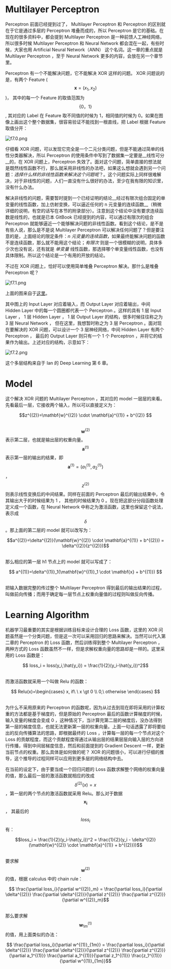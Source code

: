 # Multilayer Perceptron

Perceptron 前面已经提到过了， Multilayer Perceptron 和 Perceptron 的区别就在于它是通过多层的 Perceptron 堆叠而成的，所以 Perceptron 是它的基础。在现在的很多资料中，都会提到 Multilayer Perceptron 是一种前馈人工神经网络，所以很多时候 Multilayer Perceptron 和 Neural Network 都会混在一起，有些时候，大家也用 Artificial Neural Network（ANN） 这个名词。这一章的重点就是 Multilayer Perceptron ，至于 Neural Network 更多的内容，会放在另一个章节里。

Perceptron 有一个不能解决问题，它不能解决 XOR 这样的问题。 XOR 问题说的是，有两个 Feature ($$\mathbf{x} =(x_1,x_2)$$)， 其中的每一个 Feature 的取值范围为 $$\{0，1\}$$ , 其对应的 Label 在 Feature 取不同值的时候为 1，相同值的时候为 0。如果在图像上画出这个整个数据集，很容易验证不能找到一根直线，把 Label 根据 Feature 取值分开：

![f7.0.png](assets/f7.0.png)

仔细看 XOR 问题，可以发现它完全是一个二元分类问题，但是不能通过简单的线性分类器解决，所以 Perceptron 的使用条件中写到了数据集一定要是__线性可分__的，在 XOR 问题上，Perceptron 失效了。面对这个问题，简单直接的想法就是既然线性函数不行，那么就采用非线性的办法吧，如果这么想就会遇到另一个问题：_选择什么样的非线性函数来解决这个问题呢_？。这个问题实际上同样很难解决，对于非线性的问题，人们一直没有什么很好的办法，至少在我有限的知识里，没有什么办法。

解决非线性的问题，需要暂时提到一个已经证明的结论__经过有限次组合固定的单变量的线性函数，加上仿射变换，可以逼近任何的 n 元变量的连续函数__（稍微详细的说明，有空的话写在本节的附录部分）。注意到这个结论中没有要求连续函数是线性的，也就是已本 GitBook 已经提到的内容，可以通过有限次的组合 Perceptron 就能够逼近一个能够解决问题的非线性函数。看到这个结论，是不是有些人说，那么是不是说 Multilayer Perceptron 可以解决任何问题了？但是要注意的是，上面结论的限定条件：_n 元变量的连续函数_，如果最终能解决问题的函数不是连续函数，那么就不能用这个结论；_有限次_ 则是一个很模糊的说明，具体多少次也没有说，还有就是 _单变量_ 线性函数，那选择哪个单变量线性函数，也没有具体限制。所以这个结论是一个有用的开放的结论。

不过在 XOR 问题上，恰好可以使用简单堆叠 Perceptron 解决。那什么是堆叠 Perceptron 呢？

![f7.1.png](assets/f7.1.png)

上面的图来自于[这里](http://deeplearning.net/tutorial/mlp.html)。

其中图上的 Input Layer 对应着输入，而 Output Layer 对应着输出，中间 Hidden Layer 中的每一个圆圈都代表一个 Perceptron 。这样的具有 1 层 Input Layer ， 1 层 Hidden Layer ， 1 层 Output Layer 的结构，很多时候往往称之为 3 层 Neural Network ， 但在这里，我想暂时称之为 3 层 Perceptron 。面对现在要解决的 XOR 问题，可以设计一个 3 层神经网络，中间 Hidden Layer 有两个 Perceptron ， 最后的 Output Layer 则只有一个 1 个 Perceptron ，并将它的结果作为输出。上述对应的结构，示意如下：

![f7.2.png](assets/f7.2.png)

这个多层结构来自于 Ian 的 Deep Learning 第 6 章。

# Model

这个解决 XOR 问题的 Multilayer Perceptron ，其对应的 model 一层层的来看。先看最后一层，它接收两个输入，所以可以直接定义为：

<center> $$z^{(2)}=\mathbf{w}^{(2)} \cdot \mathbf{a}^{(1)} + b^{(2)} $$ </center><br/>

$$\mathbf{w}^{(2)}$$ 表示第二层，也就是输出层的权重向量。$$\mathbf{a}^{(1)}$$ 表示第一层的输出的结果，即 $$\mathbf{a}^{(1)} = (a^{(1)}_1,a^{(1)}_2 )$$，$$z^{(2)}$$ 则表示线性变换后的中间结果。同样在前面的 Perceptron 最后的输出结果中，令其输出大于的时候结果为 1 ， 其他的时候结果为 0 。现在把这部分分段函数处理定义成一个函数，在 Neural Network 中称之为激活函数，这里也保留这个说法，表示成 $$\delta$$ 。那上面的第二层的 model 就可以改写为：

<center> $$a^{(2)}=\delta^{(2)}(\mathbf{w}^{(2)} \cdot \mathbf{a}^{(1)} + b^{(2)}) = \delta^{(2)}(z^{(2)})$$ </center><br/>

那么相应的第一层 h1 节点上的 model 就可以写成了：

<center>$$  a^{(1)}=\delta^{(1)}_1(\mathbf{w}^{(1)}_1 \cdot \mathbf{x} + b^{(1)}) $$ </center><br/>

把输入数据完整的传过整个 Multilayer Perceptron 得到最后的输出结果的过程，叫做前向传播；而用于确定每一层节点上权重向量值的过程则叫做反向传播。

# Learning Algorithm

机器学习最重要的其实是根据训练目标来设计合理的 Loss 函数，这里的 XOR 问题虽然是一个分类问题，但是这一次可以采用回归的思路来解决。当然可以代入第二章的 Perceptron 的 Loss 函数，然后训练得到整个 Multilayer Perceptron ， 两种方式的 Loss 函数虽然不一样，但是求解权重向量的思路却是一样的。这里采用的 Loss 函数是：

<center>$$ loss_i = loss(y_i,\hat{y_i}) = \frac{1}{2}(y_i-\hat{y_i})^2$$</center><br/>

而激活函数就采用一个叫做 Relu 的函数：

<center>$$ Relu(x)=\begin{cases} x, if\ \  x \gt 0 \\ 0,\ otherwise \end{cases} $$</center><br/>

为什么不采用原来的 Perceptron 的函数呢，因为从过去到现在即将采用的计算权重的方法都是基于梯度的，但是原始的 Perceptron 最后的函数计算梯度的时候，输入变量的梯度会变成 0 ，这种情况下，当计算完第二层的梯度后，没办法得到第一层的梯度信息，也就无法更新第一层的权重向量。上面一句话透露了即将要给出的反向传播算法的思路，即根据最终的 Loss ，计算每一层的每一个节点对这个 Loss 的贡献程度，而这个贡献程度得通过从输出层的结果层层向输入层的方向进行传播，得到中间层梯度信息，然后和前面提到的 Gradient Descent 一样，更新当前节点的权重。那么具体是如何做的呢？ XOR 的问题很小，可以进行仔细的推导，这个推导的过程同样可以应用到更多层的网络结构中去。

在当前的设定下，由于要当成一个回归问题的 Loss 函数求解整个网络的权重向量的值，那么最后一层的激活函数就相应的改成 $$\delta^{(2)}(x) = x$$ ，第一层的两个节点的激活函数就采用 Relu。那么对于数据 $$\mathbf{x_i}$$ ， 其最后的 $$loss_i$$ 有：

<center>$$loss_i = \frac{1}{2}(y_i-\hat{y_i})^2 = \frac{1}{2}(y_i - \delta^{(2)}(\mathbf{w}^{(2)} \cdot \mathbf{a}^{(1)} + b^{(2)}))$$</center><br/>

要求解 $$\mathbf{w}^{(2)}$$ 的值，根据 calculus 中的 chain rule：

<center>$$ \frac{\partial loss_i}{\partial w^{(2)}_m} = \frac{\partial loss_i}{\partial \delta^{(2)}} \frac{\partial \delta^{(2)}}{\partial z^{(2)}} \frac{\partial z^{(2)}}{\partial w^{(2)}_m}$$</center><br/>

那么要求解 $$\mathbf{w}^{(1)}_{1m}$$ 的值，用上面类似的办法：

<center>$$ \frac{\partial loss_i}{\partial w^{(1)}_{1m}} =  \frac{\partial loss_i}{\partial \delta^{(2)}} \frac{\partial \delta^{(2)}}{\partial z^{(2)}} \frac{\partial z^{(2)}}{\partial a_1^{(1)}} \frac{\partial a_1^{(1)}}{\partial z_1^{(1)}}  \frac{z_1^{(1)}}{\partial w^{(1)}_{1m}}$$</center><br/>
